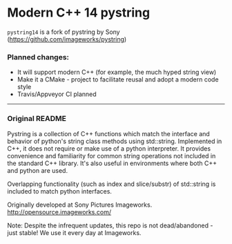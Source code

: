 # Modern C++ 14 pystring

`pystring14` is a fork of pystring by Sony (https://github.com/imageworks/pystring)

### Planned changes:

- It will support modern C++ (for example, the much hyped string view)
- Make it a CMake - project to facilitate reusal and adopt a modern code style
- Travis/Appveyor CI planned

---

### Original README

Pystring is a collection of C++ functions which match the interface and behavior of python's string class methods using std::string. Implemented in C++, it does not require or make use of a python interpreter. It provides convenience and familiarity for common string operations not included in the standard C++ library. It's also useful in environments where both C++ and python are used.

Overlapping functionality (such as index and slice/substr) of std::string is included to match python interfaces.

Originally developed at Sony Pictures Imageworks.
http://opensource.imageworks.com/

Note: Despite the infrequent updates, this repo is not dead/abandoned - just stable!  We use it every day at Imageworks.